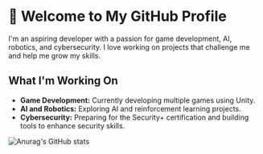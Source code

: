 
# 👋 Welcome to My GitHub Profile

I'm an aspiring developer with a passion for game development, AI, robotics, and cybersecurity. I love working on projects that challenge me and help me grow my skills.

## What I'm Working On
- **Game Development:** Currently developing multiple games using Unity.
- **AI and Robotics:** Exploring AI and reinforcement learning projects.
- **Cybersecurity:** Preparing for the Security+ certification and building tools to enhance security skills.

![Anurag's GitHub stats](https://github-readme-stats.vercel.app/api?username=kaleigh-m&theme=gotham_icons=true)
